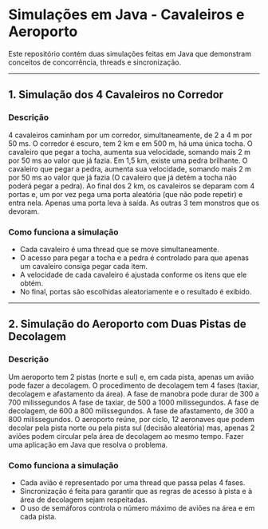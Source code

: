 # Simulações em Java - Cavaleiros e Aeroporto

Este repositório contém duas simulações feitas em Java que demonstram conceitos de concorrência, threads e sincronização.

---

## 1. Simulação dos 4 Cavaleiros no Corredor

### Descrição

4 cavaleiros caminham por um corredor, simultaneamente, de 2 a 4 m por 50 ms. O corredor é
escuro, tem 2 km e em 500 m, há uma única tocha. O cavaleiro que pegar a tocha, aumenta sua
velocidade, somando mais 2 m por 50 ms ao valor que já fazia. Em 1,5 km, existe uma pedra
brilhante. O cavaleiro que pegar a pedra, aumenta sua velocidade, somando mais 2 m por 50 ms
ao valor que já fazia (O cavaleiro que já detém a tocha não poderá pegar a pedra). Ao final dos 2
km, os cavaleiros se deparam com 4 portas e, um por vez pega uma porta aleatória (que não pode
repetir) e entra nela. Apenas uma porta leva à saída. As outras 3 tem monstros que os devoram.

### Como funciona a simulação

- Cada cavaleiro é uma thread que se move simultaneamente.
- O acesso para pegar a tocha e a pedra é controlado para que apenas um cavaleiro consiga pegar cada item.
- A velocidade de cada cavaleiro é ajustada conforme os itens que ele obtém.
- No final, portas são escolhidas aleatoriamente e o resultado é exibido.

---

## 2. Simulação do Aeroporto com Duas Pistas de Decolagem

### Descrição

Um aeroporto tem 2 pistas (norte e sul) e, em cada pista, apenas um avião pode fazer a decolagem.
O procedimento de decolagem tem 4 fases (taxiar, decolagem e afastamento da área). A fase de
manobra pode durar de 300 a 700 milissegundos A fase de taxiar, de 500 a 1000 milissegundos. A
fase de decolagem, de 600 a 800 milissegundos. A fase de afastamento, de 300 a 800 milissegundos.
O aeroporto reúne, por ciclo, 12 aeronaves que podem decolar pela pista norte ou pela pista sul
(decisão aleatória) mas, apenas 2 aviões podem circular pela área de decolagem ao mesmo tempo.
Fazer uma aplicação em Java que resolva o problema.

### Como funciona a simulação

- Cada avião é representado por uma thread que passa pelas 4 fases.
- Sincronização é feita para garantir que as regras de acesso à pista e à área de decolagem sejam respeitadas.
- O uso de semáforos controla o número máximo de aviões na área e em cada pista.
